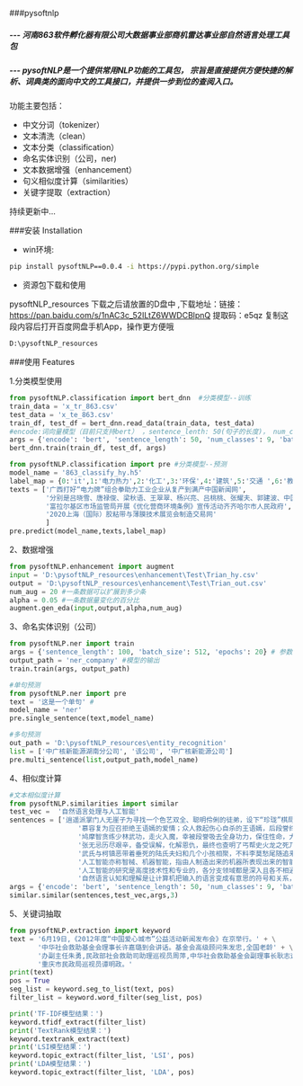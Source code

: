 ###pysoftnlp

#####  --- 河南863软件孵化器有限公司大数据事业部商机雷达事业部自然语言处理工具包

#####  --- pysoftNLP是一个提供常用NLP功能的工具包， 宗旨是直接提供方便快捷的解析、词典类的面向中文的工具接口，并提供一步到位的查阅入口。

功能主要包括：

* 中文分词（tokenizer）
* 文本清洗（clean）
* 文本分类（classification）
* 命名实体识别（公司，ner)
* 文本数据增强（enhancement）
* 句义相似度计算（similarities）
* 关键字提取（extraction）

持续更新中...

###安装 Installation
* win环境: 
```bash
pip install pysoftNLP==0.0.4 -i https://pypi.python.org/simple
```

* 资源包下载和使用

pysoftNLP_resources 下载之后请放置的D盘中 ,下载地址：链接：https://pan.baidu.com/s/1nAC3c_52ILtZ6WWDCBlpnQ 
提取码：e5qz 
复制这段内容后打开百度网盘手机App，操作更方便哦
```bash
D:\pysoftNLP_resources
```

###使用 Features

1.分类模型使用
```python
from pysoftNLP.classification import bert_dnn  #分类模型--训练 
train_data = 'x_tr_863.csv'
test_data = 'x_te_863.csv'
train_df, test_df = bert_dnn.read_data(train_data, test_data)
#encode:词向量模型（目前只支持bert） ，sentence_lenth: 50(句子的长度)， num_classes（9分类）
args = {'encode': 'bert', 'sentence_length': 50, 'num_classes': 9, 'batch_size': 128, 'epochs': 100}
bert_dnn.train(train_df, test_df, args)

from pysoftNLP.classification import pre #分类模型--预测
model_name = '863_classify_hy.h5'
label_map = {0:'it',1:'电力热力',2:'化工',3:'环保',4:'建筑',5:'交通 ',6:'教育文化',7:'矿业',8:'绿化',9:'能源',10: '农林' ,11:'市政',12:'水利' ,13:'通信',14:'医疗',15:'制造业'}
texts = ['广西打好“电力牌”组合拳助力工业企业从复产到满产中国新闻网',
         '分别是吕晓雪、唐禄俊、梁秋语、王翠翠、杨兴亮、吕桃桃、张耀夫、郭建波、中国医护服务网',
         '富拉尔基区市场监管局开展《优化营商环境条例》宣传活动齐齐哈尔市人民政府',
         '2020上海（国际）胶粘带与薄膜技术展览会制造交易网'
         ]
pre.predict(model_name,texts,label_map)
```

2、数据增强
```python
from pysoftNLP.enhancement import augment
input = 'D:\pysoftNLP_resources\enhancement\Test\Trian_hy.csv'
output = 'D:\pysoftNLP_resources\enhancement\Test\Trian_out.csv'
num_aug = 20 #一条数据可以扩展到多少条
alpha = 0.05 #一条数据量变化的百分比
augment.gen_eda(input,output,alpha,num_aug)
```
3、命名实体识别（公司）
```python
from pysoftNLP.ner import train
args = {'sentence_length': 100, 'batch_size': 512, 'epochs': 20} # 参数
output_path = 'ner_company' #模型的输出
train.train(args, output_path)

#单句预测
from pysoftNLP.ner import pre
text = '这是一个单句' #
model_name = 'ner'
pre.single_sentence(text,model_name)  

#多句预测
out_path = 'D:\pysoftNLP_resources\entity_recognition'
list = ['中广核新能源湖南分公司', '该公司', '中广核新能源公司']
pre.multi_sentence(list,output_path,model_name)
```
4、相似度计算
```python
#文本相似度计算
from pysoftNLP.similarities import similar
test_vec =  '自然语言处理与人工智能'
sentences = ['逍遥派掌门人无崖子为寻找一个色艺双全、聪明伶俐的徒弟，设下“珍珑”棋局，为少林寺虚字辈弟子虚竹误撞解开。',
                 '慕容复为应召拒绝王语嫣的爱情；众人救起伤心自杀的王语嫣，后段誉终于获得她的芳心。',
                 '鸠摩智贪练少林武功，走火入魔，幸被段誉吸去全身功力，保住性命，大彻大悟，成为一代高僧。',
                 '张无忌历尽艰辛，备受误解，化解恩仇，最终也查明了丐帮史火龙之死乃是成昆、陈友谅师徒所为',
                 '武氏与柯镇恶带着垂死的陆氏夫妇和几个小孩相聚，不料李莫愁尾随追来，打伤武三通',
                 '人工智能亦称智械、机器智能，指由人制造出来的机器所表现出来的智能。',
                 '人工智能的研究是高度技术性和专业的，各分支领域都是深入且各不相通的，因而涉及范围极广。',
                 '自然语言认知和理解是让计算机把输入的语言变成有意思的符号和关系，然后根据目的再处理。']
args = {'encode': 'bert', 'sentence_length': 50, 'num_classes': 9, 'batch_size': 128, 'epochs': 100}
similar.similar(sentences,test_vec,args,3)
```

5、关键词抽取
```python
from pysoftNLP.extraction import keyword
text = '6月19日,《2012年度“中国爱心城市”公益活动新闻发布会》在京举行。' + \
       '中华社会救助基金会理事长许嘉璐到会讲话。基金会高级顾问朱发忠,全国老龄' + \
       '办副主任朱勇,民政部社会救助司助理巡视员周萍,中华社会救助基金会副理事长耿志远,' + \
       '重庆市民政局巡视员谭明政。'
print(text)
pos = True
seg_list = keyword.seg_to_list(text, pos)
filter_list = keyword.word_filter(seg_list, pos)

print('TF-IDF模型结果：')
keyword.tfidf_extract(filter_list)
print('TextRank模型结果：')
keyword.textrank_extract(text)
print('LSI模型结果：')
keyword.topic_extract(filter_list, 'LSI', pos)
print('LDA模型结果：')
keyword.topic_extract(filter_list, 'LDA', pos)
```





